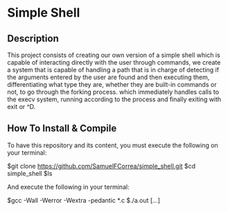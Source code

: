 # Simple Shell

## Description

This project consists of creating our own version of a simple shell which is capable of interacting directly with the user through commands, we create a system that is capable of handling a path that is in charge of detecting if the arguments entered by the user are found and then executing them, differentiating what type they are, whether they are built-in commands or not, to go through the forking process. which immediately handles calls to the execv system, running according to the process and finally exiting with exit or ^D.

## How To Install & Compile

To have this repository and its content, you must execute the following on your terminal:

$git clone https://github.com/SamuelFCorrea/simple_shell.git
$cd simple_shell
$ls

And execute the following in your terminal:

$gcc -Wall -Werror -Wextra -pedantic *.c
$./a.out [...]